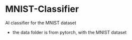 # MNIST-Classifier
 AI classifier for the MNIST dataset

 - the data folder is from pytorch, with the MNIST dataset
